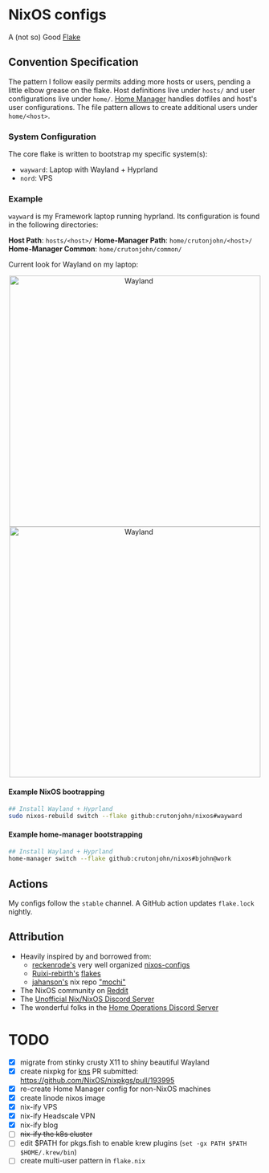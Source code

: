 # NixOS configs

A (not so) Good [Flake][1]

## Convention Specification

The pattern I follow easily permits adding more hosts or users, pending a little elbow grease on the flake. Host definitions
live under `hosts/` and user configurations live under `home/`. [Home Manager][2] handles dotfiles and host's user configurations.
The file pattern allows to create additional users under `home/<host>`.

### System Configuration

The core flake is written to bootstrap my specific system(s):

- `wayward`: Laptop with Wayland + Hyprland
- `nord`: VPS

### Example

`wayward` is my Framework laptop running hyprland. Its configuration is found in the following directories:

**Host Path**: `hosts/<host>/`
**Home-Manager Path**: `home/crutonjohn/<host>/`
**Home-Manager Common**: `home/crutonjohn/common/`

Current look for Wayland on my laptop:

<p align="center">
  <a href="https://raw.githubusercontent.com/crutonjohn/nixos/master/framework-wayland.png">
    <img src="https://raw.githubusercontent.com/crutonjohn/nixos/master/framework-wayland.png" width="500px" alt="Wayland"/>
  </a>
  <a href=https://raw.githubusercontent.com/crutonjohn/nixos/master/framework-wayland.png">
    <img src="https://raw.githubusercontent.com/crutonjohn/nixos/master/framework-wayland.png" width="500px" alt="Wayland"/>
  </a>
</p>

#### Example NixOS bootrapping

```bash
## Install Wayland + Hyprland
sudo nixos-rebuild switch --flake github:crutonjohn/nixos#wayward
```

#### Example home-manager bootstrapping

```bash
## Install Wayland + Hyprland
home-manager switch --flake github:crutonjohn/nixos#bjohn@work
```

## Actions

My configs follow the `stable` channel.  A GitHub action updates `flake.lock` nightly.

## Attribution
* Heavily inspired by and borrowed from:
  * [reckenrode's](https://github.com/reckenrode) very well organized [nixos-configs](https://github.com/reckenrode/nixos-configs)
  * [Ruixi-rebirth's](https://github.com/Ruixi-rebirth) [flakes](https://github.com/Ruixi-rebirth/flakes)
  * [jahanson's](https://github.com/jahanson) nix repo ["mochi"](https://github.com/jahanson/mochi) 
* The NixOS community on [Reddit](https://www.reddit.com/r/NixOS/)
* The [Unofficial Nix/NixOS Discord Server](https://discord.com/invite/RbvHtGa)
* The wonderful folks in the [Home Operations Discord Server](https://discord.gg/home-operations)

# TODO
- [x] migrate from stinky crusty X11 to shiny beautiful Wayland
- [x] create nixpkg for [kns](https://github.com/blendle/kns) PR submitted: https://github.com/NixOS/nixpkgs/pull/193995
- [x] re-create Home Manager config for non-NixOS machines
- [x] create linode nixos image
- [x] nix-ify VPS
- [x] nix-ify Headscale VPN
- [x] nix-ify blog
- [ ] ~~nix-ify the k8s cluster~~
- [ ] edit $PATH for pkgs.fish to enable krew plugins (`set -gx PATH $PATH $HOME/.krew/bin`)
- [ ] create multi-user pattern in `flake.nix`

[1]: https://nixos.wiki/wiki/Flakes
[2]: https://github.com/nix-community/home-manager
